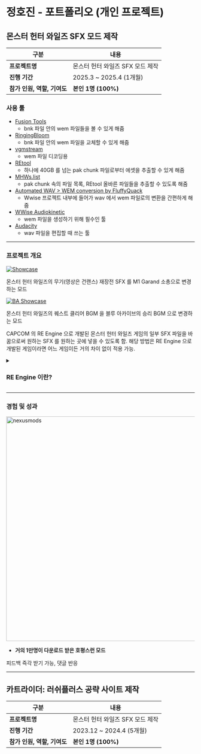 # 정호진 - 포트폴리오 (개인 프로젝트)

## 몬스터 헌터 와일즈 SFX 모드 제작

| 구분 | 내용 |
|---|---|
| **프로젝트명** | 몬스터 헌터 와일즈 SFX 모드 제작 |
| **진행 기간** | 2025.3 \~ 2025.4 (1개월) |
| **참가 인원, 역할, 기여도** | **본인 1명 (100%)** |

### 사용 툴
- [Fusion Tools](https://www.nexusmods.com/residentevilvillage/mods/217)
  * bnk 파일 안의 wem 파일들을 볼 수 있게 해줌
- [RingingBloom](https://github.com/Silvris/RingingBloom)
  * bnk 파일 안의 wem 파일을 교체할 수 있게 해줌
- [vgmstream](https://vgmstream.org)
  * wem 파일 디코딩용
- [REtool](https://www.patreon.com/posts/36746173)
  * 하나에 40GB 를 넘는 pak chunk 파일로부터 에셋을 추출할 수 있게 해줌
- [MHWs.list](https://github.com/dtlnor/MonsterHunterWildsModding)
  * pak chunk 속의 파일 목록, REtool 올바른 파일들을 추출할 수 있도록 해줌
- [Automated WAV > WEM conversion by FluffyQuack](https://residentevilmodding.boards.net/thread/11099/automated-wav-wem-conversion)
  * Wwise 프로젝트 내부에 들어가 wav 에서 wem 파일로의 변환을 간편하게 해줌
- [WWise Audiokinetic](https://www.audiokinetic.com/en/wwise/overview)
  * wem 파일을 생성하기 위해 필수인 툴
- [Audacity](https://www.audacityteam.org)
  * wav 파일을 편집할 때 쓰는 툴

-----

### 프로젝트 개요

[![Showcase](https://markdown-videos-api.jorgenkh.no/url?url=https%3A%2F%2Fyoutu.be%2Fbv5mTbI_X_4)](https://youtu.be/bv5mTbI_X_4)

몬스터 헌터 와일즈의 무기(영상은 건랜스) 재장전 SFX 를 M1 Garand 소총으로 변경하는 모드

[![BA Showcase](https://markdown-videos-api.jorgenkh.no/url?url=https%3A%2F%2Fyoutu.be%2FPTWistPF_3U)](https://youtu.be/PTWistPF_3U)

몬스터 헌터 와일즈의 퀘스트 클리어 BGM 을 블루 아카이브의 승리 BGM 으로 변경하는 모드

CAPCOM 의 RE Engine 으로 개발된 몬스터 헌터 와일즈 게임의 일부 SFX 파일을 바꿈으로써 원하는 SFX 를 원하는 곳에 넣을 수 있도록 함.
해당 방법은 RE Engine 으로 개발된 게임이라면 어느 게임이든 거의 차이 없이 적용 가능.

<details>
  <summary><h3>RE Engine 이란?</h3></summary>

  **CAPCOM 이 자체개발한 엔진. 몬스터 헌터 라이즈, 데빌 메이 크라이 5, 바이오하자드 빌리지 등의 개발에 대표적으로 사용되었음.**
  
  -----
</details>

-----

### 경험 및 성과

<img width="600" alt="nexusmods" src="https://github.com/user-attachments/assets/2cb68729-685f-4496-a423-5b455f6e6992" />

* **거의 1만명이 다운로드 받은 호평스런 모드**

피드백 즉각 받기 가능, 댓글 반응

-----

## 카트라이더: 러쉬플러스 공략 사이트 제작

| 구분 | 내용 |
|---|---|
| **프로젝트명** | 몬스터 헌터 와일즈 SFX 모드 제작 |
| **진행 기간** | 2023.12 \~ 2024.4 (5개월) |
| **참가 인원, 역할, 기여도** | **본인 1명 (100%)** |
